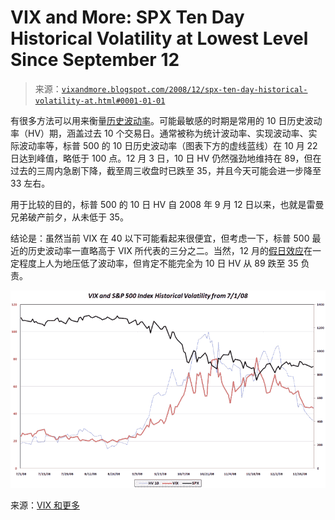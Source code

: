 <!--yml

分类：未分类

日期：2024-05-18 18:09:05

-->

# VIX and More: SPX Ten Day Historical Volatility at Lowest Level Since September 12

> 来源：[`vixandmore.blogspot.com/2008/12/spx-ten-day-historical-volatility-at.html#0001-01-01`](http://vixandmore.blogspot.com/2008/12/spx-ten-day-historical-volatility-at.html#0001-01-01)

有很多方法可以用来衡量[历史波动率](http://vixandmore.blogspot.com/search/label/historical%20volatility)。可能最敏感的时期是常用的 10 日历史波动率（HV）期，涵盖过去 10 个交易日。通常被称为统计波动率、实现波动率、实际波动率等，标普 500 的 10 日历史波动率（图表下方的虚线蓝线）在 10 月 22 日达到峰值，略低于 100 点。12 月 3 日，10 日 HV 仍然强劲地维持在 89，但在过去的三周内急剧下降，截至周三收盘时已跌至 35，并且今天可能会进一步降至 33 左右。

用于比较的目的，标普 500 的 10 日 HV 自 2008 年 9 月 12 日以来，也就是雷曼兄弟破产前夕，从未低于 35。

结论是：虽然当前 VIX 在 40 以下可能看起来很便宜，但考虑一下，标普 500 最近的历史波动率一直略高于 VIX 所代表的三分之二。当然，12 月的[假日效应](http://vixandmore.blogspot.com/search/label/Holiday%20Effect)在一定程度上人为地压低了波动率，但肯定不能完全为 10 日 HV 从 89 跌至 35 负责。

![](img/91b1da92a336f7ca7e6952c7468f41a4.png)

来源：[VIX 和更多](http://vixandmore.blogspot.com/search/label/VIX%20and%20More)
